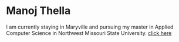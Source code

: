 # Manoj Thella
I am currently staying in Maryville and pursuing my master in Applied Computer Science in  Northwest Missouri State University.
[click here](P1010132.JPG)